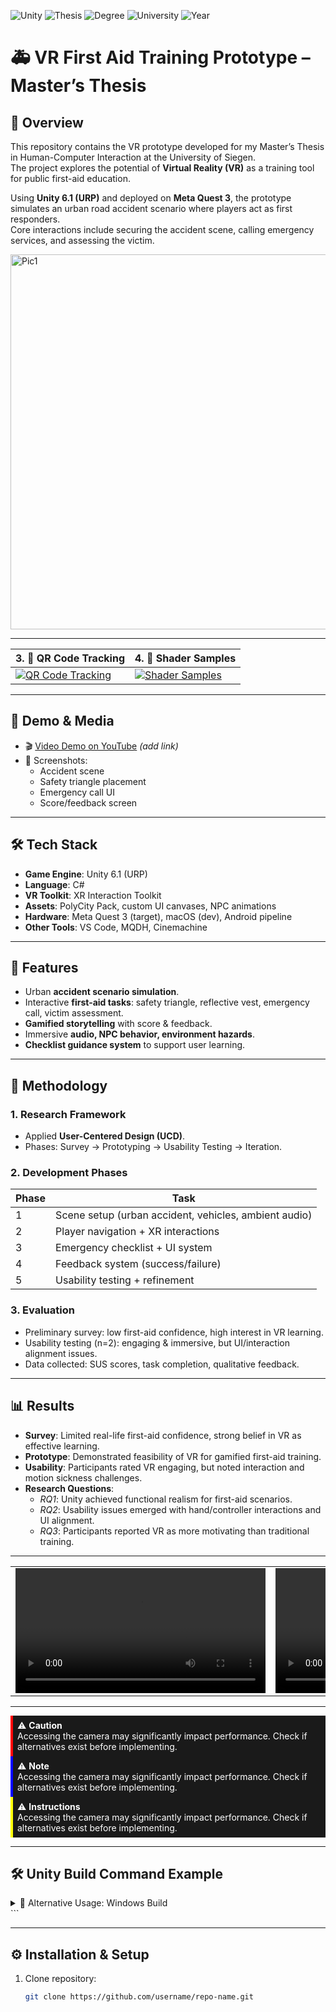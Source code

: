 ![Unity](https://img.shields.io/badge/Unity-6.0-black?logo=unity)
![Thesis](https://img.shields.io/badge/Master's_Thesis-✓-blue)
![Degree](https://img.shields.io/badge/MSc.-Human--Computer--Interaction-green)
![University](https://img.shields.io/badge/University_of_Siegen-Germany-red)
![Year](https://img.shields.io/badge/2025-orange)

# 🚑 VR First Aid Training Prototype – Master’s Thesis

## 📌 Overview
This repository contains the VR prototype developed for my Master’s Thesis in Human-Computer Interaction at the University of Siegen.  
The project explores the potential of **Virtual Reality (VR)** as a training tool for public first-aid education.  

Using **Unity 6.1 (URP)** and deployed on **Meta Quest 3**, the prototype simulates an urban road accident scenario where players act as first responders.  
Core interactions include securing the accident scene, calling emergency services, and assessing the victim.  

<img width="1280" height="600" alt="Pic1" src="https://github.com/user-attachments/assets/213c97d0-59cd-464a-972b-dfc02b7d061f" />

---

| 3. 📱 QR Code Tracking | 4. 🎨 Shader Samples |
|------------------------|----------------------|
| [![QR Code Tracking](https://img.youtube.com/vi/<VIDEO_ID>/0.jpg)](https://www.youtube.com/watch?v=<VIDEO_ID>) | [![Shader Samples](https://img.youtube.com/vi/<VIDEO_ID>/0.jpg)](https://www.youtube.com/watch?v=<VIDEO_ID>) |

---

## 🎥 Demo & Media
- 🎬 [Video Demo on YouTube](#) *(add link)*  
- 📸 Screenshots:  
  - Accident scene  
  - Safety triangle placement  
  - Emergency call UI  
  - Score/feedback screen  

---

## 🛠️ Tech Stack
- **Game Engine**: Unity 6.1 (URP)  
- **Language**: C#  
- **VR Toolkit**: XR Interaction Toolkit  
- **Assets**: PolyCity Pack, custom UI canvases, NPC animations  
- **Hardware**: Meta Quest 3 (target), macOS (dev), Android pipeline  
- **Other Tools**: VS Code, MQDH, Cinemachine  

---

## 🧩 Features
- Urban **accident scenario simulation**.  
- Interactive **first-aid tasks**: safety triangle, reflective vest, emergency call, victim assessment.  
- **Gamified storytelling** with score & feedback.  
- Immersive **audio, NPC behavior, environment hazards**.  
- **Checklist guidance system** to support user learning.  

---

## 📖 Methodology
### 1. Research Framework
- Applied **User-Centered Design (UCD)**.  
- Phases: Survey → Prototyping → Usability Testing → Iteration.  

### 2. Development Phases
| Phase | Task |
|-------|------|
| 1 | Scene setup (urban accident, vehicles, ambient audio) |
| 2 | Player navigation + XR interactions |
| 3 | Emergency checklist + UI system |
| 4 | Feedback system (success/failure) |
| 5 | Usability testing + refinement |

### 3. Evaluation
- Preliminary survey: low first-aid confidence, high interest in VR learning.  
- Usability testing (n=2): engaging & immersive, but UI/interaction alignment issues.  
- Data collected: SUS scores, task completion, qualitative feedback.  

---

## 📊 Results
- **Survey**: Limited real-life first-aid confidence, strong belief in VR as effective learning.  
- **Prototype**: Demonstrated feasibility of VR for gamified first-aid training.  
- **Usability**: Participants rated VR engaging, but noted interaction and motion sickness challenges.  
- **Research Questions**:  
  - *RQ1*: Unity achieved functional realism for first-aid scenarios.  
  - *RQ2*: Usability issues emerged with hand/controller interactions and UI alignment.  
  - *RQ3*: Participants reported VR as more motivating than traditional training.  

---

<table>
  <tr>
    <td>
      <video src="video1.mp4" width="400" controls></video>
    </td>
    <td>
      <video src="video2.mp4" width="400" controls></video>
    </td>
  </tr>
</table>

---

<div style="border-left: 4px solid red; padding: 0.5em; background: #1a1a1a; color: white;">
  ⚠️ <strong>Caution</strong><br>
  Accessing the camera may significantly impact performance.  
  Check if alternatives exist before implementing.
</div>

<div style="border-left: 4px solid blue; padding: 0.5em; background: #1a1a1a; color: white;">
  ⚠️ <strong>Note</strong><br>
  Accessing the camera may significantly impact performance.  
  Check if alternatives exist before implementing.
</div>

<div style="border-left: 4px solid yellow; padding: 0.5em; background: #1a1a1a; color: white;">
  ⚠️ <strong>Instructions</strong><br>
  Accessing the camera may significantly impact performance.  
  Check if alternatives exist before implementing.
</div>

---

## 🛠️ Unity Build Command Example

<details> <summary>📌 Alternative Usage: Windows Build</summary>
unity-editor -quit -batchmode -projectPath ./MyProject -buildTarget Win64 -executeMethod BuildScript.PerformBuild
</details> ```

---

## ⚙️ Installation & Setup
1. Clone repository:
   ```bash
   git clone https://github.com/username/repo-name.git
